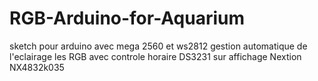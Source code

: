 # RGB-Arduino-for-Aquarium
sketch pour arduino avec mega 2560 et ws2812
gestion automatique de l'eclairage les RGB avec controle horaire DS3231 sur affichage Nextion NX4832k035
